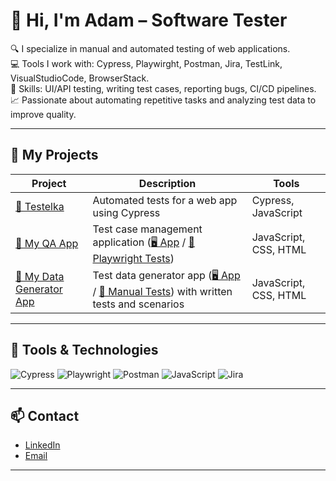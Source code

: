 # 👋 Hi, I'm Adam – Software Tester

🔍 I specialize in manual and automated testing of web applications.  
💻 Tools I work with: Cypress, Playwirght, Postman, Jira, TestLink, VisualStudioCode, BrowserStack.        
📜 Skills: UI/API testing, writing test cases, reporting bugs, CI/CD pipelines.                     
📈 Passionate about automating repetitive tasks and analyzing test data to improve quality.        

---

## 🚀 My Projects

| Project | Description | Tools |
|---------|-------------|-------|
| [🔗 Testelka](https://github.com/adamkgt/test_auto)                   | Automated tests for a web app using Cypress                | Cypress, JavaScript   |
| [🔗 My QA App](https://adamkgt.github.io/QAApp/)                      | Test case management application ([🖥 App](https://adamkgt.github.io/QAApp/) / [🧪 Playwright Tests](https://github.com/adamkgt/playwright_tests)) | JavaScript, CSS, HTML |
| [🔗 My Data Generator App](https://adamkgt.github.io/DataGenerator/)  | Test data generator app ([🖥 App](https://adamkgt.github.io/DataGenerator/) / [🧪 Manual Tests](https://github.com/adamkgt/DataGenerator)) with written tests and scenarios | JavaScript, CSS, HTML |



---

## 🧰 Tools & Technologies

![Cypress](https://img.shields.io/badge/-Cypress-17202C?style=for-the-badge&logo=cypress&logoColor=white)
![Playwright](https://img.shields.io/badge/-Playwright-2EAD33?style=for-the-badge&logo=playwright&logoColor=white)
![Postman](https://img.shields.io/badge/-Postman-FF6C37?style=for-the-badge&logo=postman&logoColor=white)
![JavaScript](https://img.shields.io/badge/-JavaScript-F7DF1E?style=for-the-badge&logo=javascript&logoColor=black)
![Jira](https://img.shields.io/badge/-Jira-0052CC?style=for-the-badge&logo=jira&logoColor=white)

---

## 📫 Contact

- [LinkedIn](https://www.linkedin.com/in/adam-kogut/)
- [Email](mailto:adamkgt@gmail.com)

---
